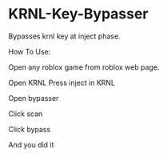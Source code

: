 # KRNL-Key-Bypasser
Bypasses krnl key at inject phase.

How To Use:

Open any roblox game from roblox web page.

Open KRNL
Press inject in KRNL

Open bypasser

Click scan

Click bypass



And you did it
